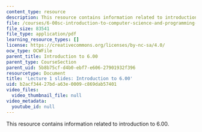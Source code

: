 ```yaml
---
content_type: resource
description: This resource contains information related to introduction to 6.00.
file: /courses/6-00sc-introduction-to-computer-science-and-programming-spring-2011/b2acf34427bda63e0009c869dab57401_MIT6_00SCS11_lec01_slides.pdf
file_size: 83541
file_type: application/pdf
learning_resource_types: []
license: https://creativecommons.org/licenses/by-nc-sa/4.0/
ocw_type: OCWFile
parent_title: Introduction to 6.00
parent_type: CourseSection
parent_uid: 5b8b75cf-d4b0-ebf7-e606-27901932f396
resourcetype: Document
title: 'Lecture 1 slides: Introduction to 6.00'
uid: b2acf344-27bd-a63e-0009-c869dab57401
video_files:
  video_thumbnail_file: null
video_metadata:
  youtube_id: null
---
```

This resource contains information related to introduction to 6.00.